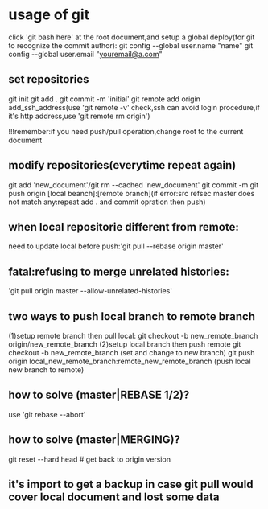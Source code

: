 # usage of git
click 'git bash here' at the root document,and setup a global deploy(for git to recognize the commit author):
git config --global user.name "name" 
git config --global user.email "youremail@a.com"

## set repositories
git init
git add .
git commit -m 'initial'
git remote add origin add_ssh_address(use 'git remote -v' check,ssh can avoid login procedure,if it's http address,use 'git remote rm origin')

!!!remember:if you need push/pull operation,change root to the current document

## modify repositories(everytime repeat again)
git add 'new_document'/git rm --cached 'new_document'
git commit -m 
git push origin [local beanch]:[remote branch](if error:src refsec master does not match any:repeat add . and commit opration then push)

## when local repositorie different from remote:
need to update local before push:'git pull --rebase origin master'

## fatal:refusing to merge unrelated histories:
'git pull origin master --allow-unrelated-histories'

## two ways to push local branch to remote branch
(1)setup remote branch then pull local:
git checkout -b new_remote_branch origin/new_remote_branch
(2)setup local branch then push remote
git checkout -b new_remote_branch (set and change to new branch)
git push origin local_new_remote_branch:remote_new_remote_branch (push local new branch to remote)

## how to solve (master|REBASE 1/2)?
use 'git rebase --abort'

## how to solve (master|MERGING)?
git reset --hard head # get back to origin version

## it's import to get a backup in case git pull would cover local document and lost some data
